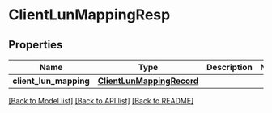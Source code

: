 # ClientLunMappingResp

## Properties
Name | Type | Description | Notes
------------ | ------------- | ------------- | -------------
**client_lun_mapping** | [**ClientLunMappingRecord**](ClientLunMappingRecord.md) |  | 

[[Back to Model list]](../README.md#documentation-for-models) [[Back to API list]](../README.md#documentation-for-api-endpoints) [[Back to README]](../README.md)


